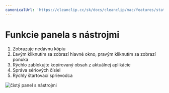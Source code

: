 ```yaml
---
canonicalUrl: 'https://cleanclip.cc/sk/docs/cleanclip/mac/features/statusbar_marked'
---
```


# Funkcie panela s nástrojmi

1. Zobrazuje nedávnu kópiu
2. Ľavým kliknutím sa zobrazí hlavné okno, pravým kliknutím sa zobrazí ponuka
3. Rýchlo zablokujte kopírovaný obsah z aktuálnej aplikácie
4. Správa sériových čísiel
5. Rýchly štartovací sprievodca

![čistý panel s nástrojmi](/images/statusbar_marked.png)
